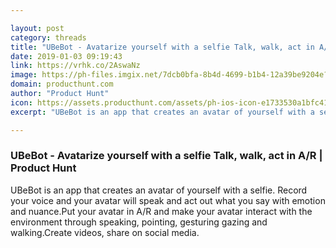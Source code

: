```yaml
---

layout: post
category: threads
title: "UBeBot - Avatarize yourself with a selfie Talk, walk, act in A/R"
date: 2019-01-03 09:19:43
link: https://vrhk.co/2AswaNz
image: https://ph-files.imgix.net/7dcb0bfa-8b4d-4699-b1b4-12a39be9204e?auto=format&fit=crop&h=512&w=1024
domain: producthunt.com
author: "Product Hunt"
icon: https://assets.producthunt.com/assets/ph-ios-icon-e1733530a1bfc41080db8161823f1ef262cdbbc933800c0a2a706f70eb9c277a.png
excerpt: "UBeBot is an app that creates an avatar of yourself with a selfie. Record your voice and your avatar will speak and act out what you say with emotion and nuance.Put your avatar in A/R and make your avatar interact with the environment through speaking, pointing, gesturing gazing and walking.Create videos, share on social media."

---
```


### UBeBot - Avatarize yourself with a selfie Talk, walk, act in A/R | Product Hunt

UBeBot is an app that creates an avatar of yourself with a selfie. Record your voice and your avatar will speak and act out what you say with emotion and nuance.Put your avatar in A/R and make your avatar interact with the environment through speaking, pointing, gesturing gazing and walking.Create videos, share on social media.